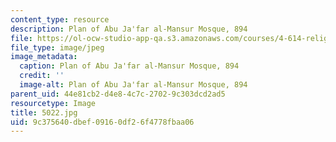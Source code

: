 ```yaml
---
content_type: resource
description: Plan of Abu Ja'far al-Mansur Mosque, 894
file: https://ol-ocw-studio-app-qa.s3.amazonaws.com/courses/4-614-religious-architecture-and-islamic-cultures-fall-2002/9c375640dbef09160df26f4778fbaa06_5022.jpg
file_type: image/jpeg
image_metadata:
  caption: Plan of Abu Ja'far al-Mansur Mosque, 894
  credit: ''
  image-alt: Plan of Abu Ja'far al-Mansur Mosque, 894
parent_uid: 44e81cb2-d4e8-4c7c-2702-9c303dcd2ad5
resourcetype: Image
title: 5022.jpg
uid: 9c375640-dbef-0916-0df2-6f4778fbaa06
---
```


